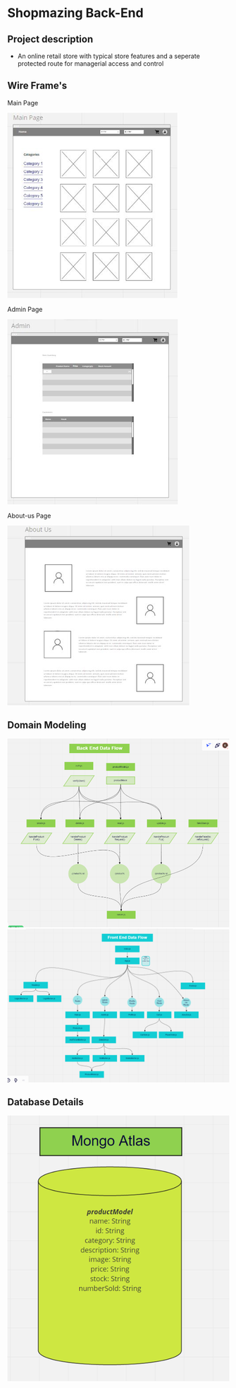 # Shopmazing Back-End

## Project description

- An online retail store with typical store features and a seperate protected route for managerial access and control

## Wire Frame's

  Main Page

 ![Main Page](./img/main-page.JPG)

 Admin Page

 ![Admin Page](./img/admin.JPG)

 About-us Page

 ![About-us](./img/about-us.JPG)

 ## Domain Modeling

 ![Domain Modeling 1](./img/Workflow3.png)
 ![Domain Modeling 2](./img/workFlow4.png)

 ## Database Details

 ![DB details](./img/Workflow6.png)